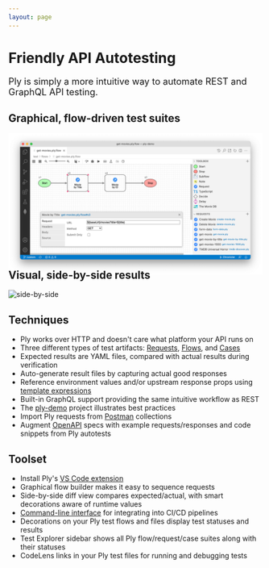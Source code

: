 ```yaml
---
layout: page
---
```


<h1>Friendly API Autotesting</h1>

<div style="font-size:18px">
Ply is simply a more intuitive way to automate REST and GraphQL API testing.
</div>

<h2>Graphical, flow-driven test suites</h2>
<img src="./img/flow-driven.png" alt="flow-driven" width="1029px" class="intro-shot">

<h2 style="margin-top:-15px">Visual, side-by-side results</h2>
<img src="./img/side-by-side.png" alt="side-by-side" width="1182px" class="intro-shot">

<div class="site-content">
  <div class="split">
    <div class="split-two">
      <h2>Techniques</h2>
      <ul>
        <li>Ply works over HTTP and doesn't care what platform your API runs on</li>
        <li>Three different types of test artifacts:  <a href="topics/requests">Requests</a>, <a href="topics/flows">Flows</a>, and <a href="topics/cases">Cases</a></li>
        <li>Expected results are YAML files, compared with actual results during verification</li>
        <li>Auto-generate result files by capturing actual good responses</li>
        <li>Reference environment values and/or upstream response props using <a href="https://developer.mozilla.org/en-US/docs/Web/JavaScript/Reference/Template_literals">template expressions</a></li>
        <li>Built-in GraphQL support providing the same intuitive workflow as REST</li>
        <li>The <a href="https://github.com/ply-ct/ply-demo">ply-demo</a> project illustrates best practices</li>
        <li>Import Ply requests from <a href="https://www.postman.com/" target="_blank" rel="noreferrer noopener nofollow">Postman</a> collections</li>
        <li>Augment <a href="https://www.openapis.org/">OpenAPI</a> specs with example requests/responses and code snippets from Ply autotests</li>
      </ul>
    </div>
    <div class="split-two">
      <h2>Toolset</h2>
      <ul>
        <li>Install Ply's <a href="https://marketplace.visualstudio.com/items?itemName=ply-ct.vscode-ply">VS Code extension</a></li>
        <li>Graphical flow builder makes it easy to sequence requests</li>
        <li>Side-by-side diff view compares expected/actual, with smart decorations aware of runtime values</li>
        <li><a href="https://github.com/ply-ct/ply#readme">Command-line interface</a> for integrating into CI/CD pipelines</li>
        <li>Decorations on your Ply test flows and files display test statuses and results</li>
        <li>Test Explorer sidebar shows all Ply flow/request/case suites along with their statuses</li>
        <li>CodeLens links in your Ply test files for running and debugging tests</li>
      </ul>
    </div>
  </div>


</div>